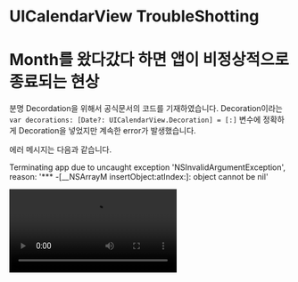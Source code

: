 # UICalendarView TroubleShotting

# Month를 왔다갔다 하면 앱이 비정상적으로 종료되는 현상

분명 Decordation을 위해서 공식문서의 코드를 기재하였습니다. Decoration이라는 `var decorations: [Date?: UICalendarView.Decoration] = [:]` 변수에 정확하게 Decoration을 넣었지만 계속한 error가 발생했습니다.

에러 메시지는 다음과 같습니다.

Terminating app due to uncaught exception 'NSInvalidArgumentException', reason: '*** -[__NSArrayM insertObject:atIndex:]: object cannot be nil'


<video src = "https://github.com/MaraMincho/MakingFrogWithoutDissecting/assets/103064352/0d3ea14d-f275-4b1d-b6c8-d8efda347829">

<br/><br/>

# 몇가지 실험

### Dictonary Type을 Date: UICalendarView.Decoration 로 변경해보자.
어쩄거자 저쨌거나 object가 nil이니까 nil위험이 있는 항목에 대해서 실험을 해봤습니다.

```swift
extension ViewController: UICalendarViewDelegate {
  func calendarView(_ calendarView: UICalendarView, decorationFor dateComponents: DateComponents) -> UICalendarView.Decoration? {
    let day = DateComponents(calendar: dateComponents.calendar, year: dateComponents.year, month: dateComponents.month, day: dateComponents.day)
    guard let date = day.date else {
      return nil
    }
    return decorations[date]
  }
}
```